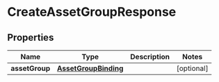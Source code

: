 
# CreateAssetGroupResponse

## Properties
| Name | Type | Description | Notes |
| ------------ | ------------- | ------------- | ------------- |
| **assetGroup** | [**AssetGroupBinding**](AssetGroupBinding.md) |  |  [optional] |



